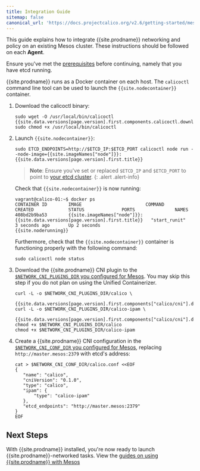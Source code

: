 ```yaml
---
title: Integration Guide
sitemap: false 
canonical_url: 'https://docs.projectcalico.org/v2.6/getting-started/mesos/installation/integration'
---
```


This guide explains how to integrate {{site.prodname}} networking and policy on an existing
Mesos cluster. These instructions should be followed on each **Agent**.

Ensure you've met the [prerequisites](prerequisites) before continuing, namely that
you have etcd running.

{{site.prodname}} runs as a Docker container on each host. The `calicoctl` command line tool can be used to launch the `{{site.nodecontainer}}` container.

1. Download the calicoctl binary:

   ```
   sudo wget -O /usr/local/bin/calicoctl {{site.data.versions[page.version].first.components.calicoctl.download_url}}
   sudo chmod +x /usr/local/bin/calicoctl
   ```

1. Launch `{{site.nodecontainer}}`:

   ```
   sudo ETCD_ENDPOINTS=http://$ETCD_IP:$ETCD_PORT calicoctl node run --node-image={{site.imageNames["node"]}}:{{site.data.versions[page.version].first.title}}
   ```

   > **Note**: Ensure you've set or replaced `$ETCD_IP` and `$ETCD_PORT` to point to
   [your etcd cluster](prerequisites).
   {: .alert .alert-info}

   Check that `{{site.nodecontainer}}` is now running:

   ```
   vagrant@calico-01:~$ docker ps
   CONTAINER ID        IMAGE                        COMMAND             CREATED             STATUS              PORTS               NAMES
   408bd2b9ba53        {{site.imageNames["node"]}}:{{site.data.versions[page.version].first.title}}   "start_runit"       3 seconds ago       Up 2 seconds                            {{site.noderunning}}
   ```

   Furthermore, check that the `{{site.nodecontainer}}` container is functioning properly
   with the following command:

   ```
   sudo calicoctl node status
   ```

1. Download the {{site.prodname}} CNI plugin to the
   [`$NETWORK_CNI_PLUGINS_DIR` you configured for Mesos](prerequisites).
   You may skip this step if you do not plan on using the Unified Containerizer.

   ```shell
   curl -L -o $NETWORK_CNI_PLUGINS_DIR/calico \
       {{site.data.versions[page.version].first.components["calico/cni"].download_calico_url}}
   curl -L -o $NETWORK_CNI_PLUGINS_DIR/calico-ipam \
       {{site.data.versions[page.version].first.components["calico/cni"].download_calico_ipam_url}}
   chmod +x $NETWORK_CNI_PLUGINS_DIR/calico
   chmod +x $NETWORK_CNI_PLUGINS_DIR/calico-ipam
   ```

1. Create a {{site.prodname}} CNI configuration in the [`$NETWORK_CNI_CONF_DIR` you configured for Mesos](prerequisites), replacing `http://master.mesos:2379` with
   etcd's address:

   ```shell
   cat > $NETWORK_CNI_CONF_DIR/calico.conf <<EOF
   {
      "name": "calico",
      "cniVersion": "0.1.0",
      "type": "calico",
      "ipam": {
          "type": "calico-ipam"
      },
      "etcd_endpoints": "http://master.mesos:2379"
   }
   EOF
   ```



## Next Steps

With {{site.prodname}} installed, you're now ready to launch {{site.prodname}}-networked tasks.
View the [guides on using {{site.prodname}} with Mesos]({{site.baseurl}}/{{page.version}}/getting-started/mesos#tutorials)
